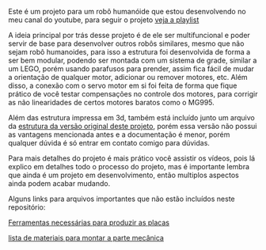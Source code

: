 Este é um projeto para um robô humanóide que estou desenvolvendo no meu canal do youtube, para seguir o projeto [veja a playlist](https://www.youtube.com/watch?v=E3SnHhLfWos&list=PL1K-P4C8gY58HZTBrUWijMbuTu2VhGHiB)

A ideia principal por trás desse projeto é de ele ser multifuncional e poder servir de base para desenvolver outros robôs similares, mesmo que não sejam robô humanoides, para isso a estrutura foi desenvolvida de forma a ser bem modular, podendo ser montada com um sistema de grade, similar a um LEGO, porém usando parafusos para prender, assim fica fácil de mudar a orientação de qualquer motor, adicionar ou remover motores, etc. Além disso, a conexão com o servo motor em si foi feita de forma que fique prático de você testar compensações no controle dos motores, para corrigir as não linearidades de certos motores baratos como o MG995.

Além das estrutura impressa em 3d, também está incluído junto um arquivo da [estrutura da versão original deste projeto](./estrutura%20robô%20versão%204.0.pdf), porém essa versão não possui as vantagens mencionada antes e a documentação é menor, porém qualquer dúvida é só entrar em contato comigo para dúvidas.

Para mais detalhes do projeto é mais prático você assistir os vídeos, pois lá explico em detalhes todo o processo do projeto, mas é importante lembra que ainda é um projeto em desenvolvimento, então multiplos aspectos ainda podem acabar mudando.

Alguns links para arquivos importantes que não estão incluídos neste repositório:

[Ferramentas necessárias para produzir as placas](https://docs.google.com/spreadsheets/d/1bfQ2t7K1cF-GGNSoc4X0bT5YF9UdRXaiDc6-y9vW8rU/edit?usp=sharing)

[lista de materiais para montar a parte mecânica](https://docs.google.com/spreadsheets/d/1k5Z0-nt7J9Zbof4WkCQJMHUM0Fz-br7GNdmDoLkAiJg/edit?usp=sharing)